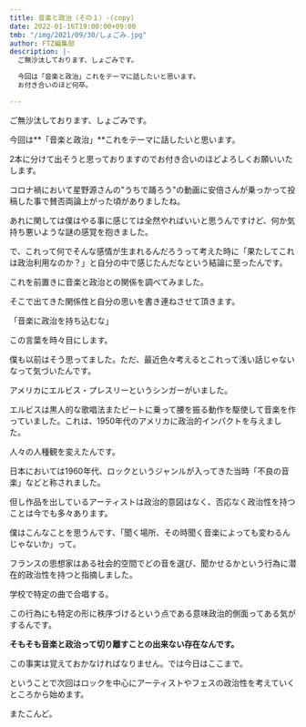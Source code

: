 ```yaml
---
title: 音楽と政治（その１）-(copy)
date: 2022-01-16T19:00:00+09:00
tmb: "/img/2021/09/30/しょごみ.jpg"
author: FTZ編集部
description: |-
  ご無沙汰しております、しょごみです。

  今回は「音楽と政治」これをテーマに話したいと思います。
  お付き合いのほど何卒。

---
```

ご無沙汰しております、しょごみです。

今回は**「音楽と政治」**これをテーマに話したいと思います。

2本に分けて出そうと思っておりますのでお付き合いのほどよろしくお願いいたします。

コロナ禍において星野源さんの"うちで踊ろう"の動画に安倍さんが乗っかって投稿した事で賛否両論上がった頃がありましたね。

あれに関しては僕はやる事に感じては全然やればいいと思うんですけど、何か気持ち悪いような謎の感覚を抱きました。

で、これって何でそんな感情が生まれるんだろうって考えた時に「果たしてこれは政治利用なのか？」と自分の中で感じたんだなという結論に至ったんです。

これを前置きに音楽と政治との関係を調べてみました。

そこで出てきた関係性と自分の思いを書き連ねさせて頂きます。

「音楽に政治を持ち込むな」

この言葉を時々目にします。

僕も以前はそう思ってました。ただ、最近色々考えるとこれって浅い話じゃないなって気づいたんです。

アメリカにエルビス・プレスリーというシンガーがいました。

エルビスは黒人的な歌唱法またビートに乗って腰を振る動作を駆使して音楽を作っていました。これは、1950年代のアメリカに政治的インパクトを与えました。

人々の人種観を変えたんです。

日本においては1960年代、ロックというジャンルが入ってきた当時「不良の音楽」などと称されました。

但し作品を出しているアーティストは政治的意図はなく、否応なく政治性を持つことは今でも多々あります。

僕はこんなことを思うんです、「聞く場所、その時聞く音楽によっても変わるんじゃないか」って。

フランスの思想家はある社会的空間でどの音を選び、聞かせるかという行為に潜在的政治性を持つと指摘しました。

学校で特定の曲で合唱する。

この行為にも特定の形に秩序づけるという点である意味政治的側面ってある気がするんです。

**そもそも音楽と政治って切り離すことの出来ない存在なんです。**

この事実は覚えておかなければなりません。では今日はここまで。

ということで次回はロックを中心にアーティストやフェスの政治性を考えていくところから始めます。

またこんど。